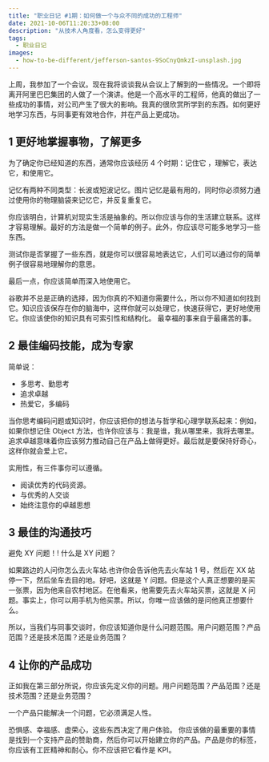 ```yaml
---
title: "职业日记 #1期：如何做一个与众不同的成功的工程师"
date: 2021-10-06T11:20:33+08:00
description: "从技术人角度看，怎么变得更好"
tags:
  - 职业日记
images:
  - how-to-be-different/jefferson-santos-9SoCnyQmkzI-unsplash.jpg
---
```


上周，我参加了一个会议。现在我将谈谈我从会议上了解到的一些情况。一个即将离开阿里巴巴集团的人做了一个演讲。他是一个高水平的工程师，他真的做出了一些成功的事情，对公司产生了很大的影响。我真的很欣赏所学到的东西。如何更好地学习东西，与同事更有效地合作，并在产品上更成功。

## 1 更好地掌握事物，了解更多

为了确定你已经知道的东西，通常你应该经历 4 个时期：记住它 ，理解它，表达它，和使用它。

记忆有两种不同类型：长波或短波记忆。图片记忆是最有用的，同时你必须努力通过使用你的物理脑袋来记忆它，并反复重复它。

你应该明白，计算机对现实生活是抽象的。所以你应该与你的生活建立联系。这样才容易理解。最好的方法是做一个简单的例子。此外，你应该尽可能多地学习一些东西。

测试你是否掌握了一些东西，就是你可以很容易地表达它，人们可以通过你的简单例子很容易地理解你的意思。

最后一点，你应该简单而深入地使用它。

谷歌并不总是正确的选择，因为你真的不知道你需要什么，所以你不知道如何找到它。知识应该保存在你的脑海中，这样你就可以处理它，快速获得它，更好地使用它。你应该使你的知识具有可索引性和结构化。
最幸福的事来自于最痛苦的事。

## 2 最佳编码技能，成为专家

简单说：

- 多思考、勤思考
- 追求卓越
- 热爱它，多编码

当你思考编码问题或知识时，你应该把你的想法与哲学和心理学联系起来：例如，如果你想记住 Object 方法，也许你应该与：我是谁，我从哪里来，我将去哪里。追求卓越意味着你应该努力推动自己在产品上做得更好。最后就是要保持好奇心，这样你就会爱上它。

实用性，有三件事你可以遵循。

- 阅读优秀的代码资源。
- 与优秀的人交谈
- 始终注意你的卓越思想

## 3 最佳的沟通技巧

避免 XY 问题！! 什么是 XY 问题？

如果路边的人问你怎么去火车站.也许你会告诉他先去火车站 1 号，然后在 XX 站停一下，然后坐车去目的地。好吧，这就是 Y 问题。但是这个人真正想要的是买一张票，因为他来自农村地区。在他看来，他需要先去火车站买票，这就是 X 问题。事实上，你可以用手机为他买票。所以，你唯一应该做的是问他真正想要什么。

所以，当我们与同事交谈时，你应该知道你是什么问题范围。用户问题范围？产品范围？还是技术范围？还是业务范围？

## 4 让你的产品成功

正如我在第三部分所说，你应该先定义你的问题。用户问题范围？产品范围？还是技术范围？还是业务范围？

一个产品只能解决一个问题，它必须满足人性。

恐惧感、幸福感、虚荣心，这些东西决定了用户体验。
你应该做的最重要的事情是找到一个支持产品的赞助商，然后你可以开始建立你的产品。产品是你的标签，你应该有工匠精神和耐心。你不应该把它看作是 KPI。
